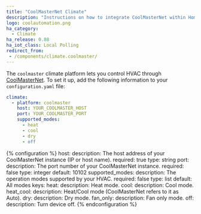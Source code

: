 ```yaml
---
title: "CoolMasterNet Climate"
description: "Instructions on how to integrate CoolMasterNet within Home Assistant."
logo: coolautomation.png
ha_category:
  - Climate
ha_release: 0.88
ha_iot_class: Local Polling
redirect_from:
 - /components/climate.coolmaster/
---
```



The `coolmaster` climate platform lets you control HVAC through [CoolMasterNet](https://coolautomation.com/products/coolmasternet/). To set it up, add the following information to your `configuration.yaml` file:

```yaml
climate:
  - platform: coolmaster
    host: YOUR_COOLMASTER_HOST
    port: YOUR_COOLMASTER_PORT
    supported_modes:
      - heat
      - cool
      - dry
      - off
```

{% configuration %}
host:
  description: The host address of your CoolMasterNet instance (IP or host name).
  required: true
  type: string
port:
  description: The port number of your CoolMasterNet instance.
  required: false
  type: integer
  default: 10102
supported_modes:
  description: The operation modes supported by your HVAC.
  required: false
  type: list
  default: All modes
  keys:
    heat:
      description: Heat mode.
    cool:
      description: Cool mode.
    heat_cool:
      description: Heat/Cool mode (CoolMasterNet refers to it as Auto).
    dry:
      description: Dry mode.
    fan_only:
      description: Fan only mode.
    off:
      description: Turn device off.
{% endconfiguration %}
